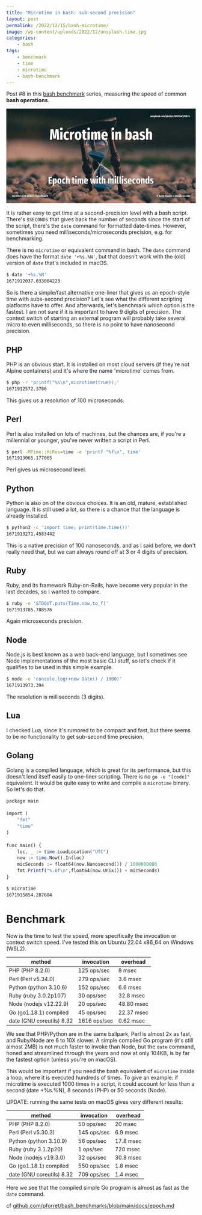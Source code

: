 ```yaml
---
title: "Microtime in bash: sub-second precision"
layout: post
permalink: /2022/12/15/bash-microtime/
image: /wp-content/uploads/2022/12/unsplash.time.jpg
categories:
    - bash
tags:
    - benchmark
    - time
    - microtime
    - bash-benchmark
---
```

Post #8 in this [bash benchmark](/tag/bash-benchmark/) series,
measuring the speed of common **bash operations**.

![](/wp-content/uploads/2022/12/unsplash.time.jpg)

It is rather easy to get time at a second-precision level with a bash script. There's `$SECONDS` that gives back the number of seconds since the start of the script, there's the `date` command for formatted date-times. However, sometimes you need milliseconds/microseconds precision, e.g. for benchmarking.

There is no `microtime` or equivalent command in bash. The `date` command does have the format `date '+%s.%N'`, but that doesn't work with the (old) version of `date` that's included in macOS.

```bash
$ date '+%s.%N'
1671912037.033004223
```

So is there a simple/fast alternative one-liner that gives us an epoch-style time with subs-second precision? Let's see what the different scripting platforms have to offer. And afterwards, let's benchmark which option is the fastest. I am not sure if it is important to have 9 digits of precision. The context switch of starting an external program will probably take several micro to even milliseconds, so there is no point to have nanosecond precision.

## PHP

PHP is an obvious start. It is installed on most cloud servers (if they're not Alpine containers) and it's where the name 'microtime' comes from.

```bash
$ php -r 'printf("%s\n",microtime(true));'
1671912572.3786
```

This gives us a resolution of 100 microseconds.

## Perl

Perl is also installed on lots of machines, but the chances are, if you're a millennial or younger, you've never written a script in Perl.

```bash
$ perl -MTime::HiRes=time -e 'printf "%f\n", time'
1671913065.177065
```

Perl gives us microsecond level.

## Python

Python is also on of the obvious choices. It is an old, mature, established language. It is still used a lot, so there is a chance that the language is already installed.

```bash
$ python3 -c 'import time; print(time.time())'
1671913271.4583442
```

This is a native precision of 100 nanoseconds, and as I said before, we don't really need that, but we can always round off at 3 or 4 digits of precision.

## Ruby

Ruby, and its framework Ruby-on-Rails, have become very popular in the last decades, so I wanted to compare.

```bash
$ ruby -e 'STDOUT.puts(Time.now.to_f)'
1671913785.788576
```

Again microseconds precision.

## Node

Node.js is best known as a web back-end language, but I sometimes see Node implementations of the most basic CLI stuff, so let's check if it qualifies to be used in this simple example.

```bash
$ node -e 'console.log(+new Date() / 1000)'
1671913973.394
```

The resolution is milliseconds (3 digits).

## Lua

I checked Lua, since it's rumored to be compact and fast, but there seems to be no functionality to get sub-second time precision.

## Golang

Golang is a compiled language, which is great for its performance, but this doesn't lend itself easily to one-liner scripting. There is no `go -e "[code]"` equivalent. It would be quite easy to write and compile a `microtime` binary. So let's do that.

```php
package main

import (
    "fmt"
    "time"
)

func main() {
    loc, _ := time.LoadLocation("UTC")
    now := time.Now().In(loc)
    micSeconds := float64(now.Nanosecond()) / 1000000000
    fmt.Printf("%.6f\n",float64(now.Unix()) + micSeconds)
}
```

```bash
$ microtime
1671915854.287684
```

# Benchmark

Now is the time to test the speed, more specifically the invocation or context switch speed. I've tested this on Ubuntu 22.04 x86_64 on Windows (WSL2). 

| method                    | invocation   | overhead   |
|---------------------------|--------------|------------|
| PHP (PHP 8.2.0)           | 125 ops/sec  | 8 msec     |
| Perl (Perl v5.34.0)       | 279 ops/sec  | 3.6 msec   |
| Python (python 3.10.6)    | 152 ops/sec  | 6.6 msec   |
| Ruby (ruby 3.0.2p107)     | 30 ops/sec   | 32.8 msec  |
| Node (nodejs v12.22.9)    | 20 ops/sec   | 48.80 msec |
| Go (go1.18.1) compiled    | 45 ops/sec   | 22.37 msec |
| date (GNU coreutils) 8.32 | 1616 ops/sec | 0.62 msec  |

We see that PHP/Python are in the same ballpark, Perl is almost 2x as fast, and Ruby/Node are 6 to 10X slower. A simple compiled Go program (it's still almost 2MB) is not much faster to invoke than Node, but the `date` command, honed and streamlined through the years and now at only 104KB, is by far the fastest option (unless you're on macOS).

This would be important if you need the bash equivalent of `microtime` inside a loop, where it is executed hundreds of times. To give an example: if microtime is executed 1000 times in a script, it could account for less than a second (date +%s.%N), 8 seconds (PHP) or 50 seconds (Node).

UPDATE: running the same tests on macOS gives very different results:

| method                    | invocation  | overhead  |
|---------------------------|-------------|-----------|
| PHP (PHP 8.2.0)           | 50 ops/sec  | 20 msec   |
| Perl (Perl v5.30.3)       | 145 ops/sec | 6.9 msec  |
| Python (python 3.10.9)    | 56 ops/sec  | 17.8 msec |
| Ruby (ruby 3.1.2p20)      | 1 ops/sec   | 720 msec  |
| Node (nodejs v19.3.0)     | 32 ops/sec  | 30.8 msec |
| Go (go1.18.1) compiled    | 550 ops/sec | 1.8 msec  |
| date (GNU coreutils) 8.32 | 709 ops/sec | 1.4 msec  |

Here we see that the compiled simple Go program is almost as fast as the `date` command.

cf [github.com/pforret/bash_benchmarks/blob/main/docs/epoch.md](https://github.com/pforret/bash_benchmarks/blob/main/docs/epoch.md)